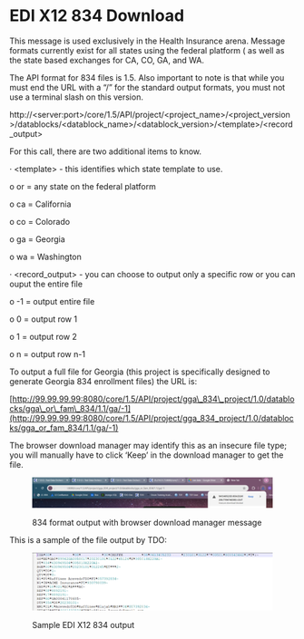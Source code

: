 # EDI X12 834 Download

This message is used exclusively in the Health Insurance arena.  Message formats currently exist for all states using the federal platform ( as well as the state based exchanges for CA, CO, GA, and WA.

&#x20;The API format for 834 files is 1.5.  Also important to note is that while you must end the URL with a “/” for the standard output formats, you must not use a terminal slash on this version.

&#x20;http://\<server:port>/core/1.5/API/project/\<project\_name>/\<project\_version>/datablocks/\<datablock\_name>/\<datablock\_version>/\<template>/\<record\_output>&#x20;

&#x20;For this call, there are two additional items to know.

·       \<template> - this identifies which state template to use.

o   or = any state on the federal platform

o   ca = California

o   co = Colorado

o   ga = Georgia

o   wa = Washington

·       \<record\_output> - you can choose to output only a specific row or you can ouput the entire file

o   -1 = output entire file

o   0 = output row 1

o   1 = output row 2

o  n = output row n-1&#x20;

&#x20;To output a full file for Georgia (this project is specifically designed to generate Georgia 834 enrollment files) the URL is:

&#x20;[http://99.99.99.99:8080/core/1.5/API/project/gga\_834\_project/1.0/datablocks/gga\_or\_fam\_834/1.1/ga/-1](http://99.99.99.99:8080/core/1.5/API/project/gga_834_project/1.0/datablocks/gga_or_fam_834/1.1/ga/-1)

&#x20;The browser download manager may identify this as an insecure file type; you will manually have to click ‘Keep’ in the download manager to get the file.

&#x20;&#x20;

<figure><img src="../../../../../../.gitbook/assets/image (50).png" alt=""><figcaption><p>834 format output with browser download manager message</p></figcaption></figure>

&#x20;This is a sample of the file output by TDO:

&#x20;

<figure><img src="../../../../../../.gitbook/assets/image (51).png" alt=""><figcaption><p>Sample EDI X12 834 output</p></figcaption></figure>
